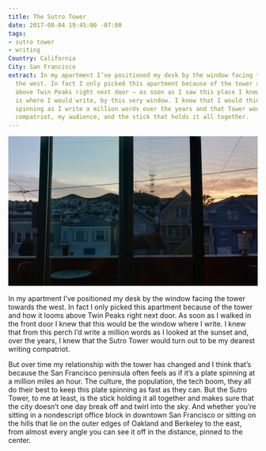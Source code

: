 ```yaml
---
title: The Sutro Tower
date: 2017-08-04 19:45:00 -07:00
tags:
- sutro tower
- writing
Country: California
City: San Francisco
extract: In my apartment I’ve positioned my desk by the window facing the tower towards
  the west. In fact I only picked this apartment because of the tower and how it looms
  above Twin Peaks right next door — as soon as I saw this place I knew that this
  is where I would write, by this very window. I knew that I would think of the city
  spinning as I write a million words over the years and that Tower would be my writing
  compatriot, my audience, and the stick that holds it all together.
---
```


![IMG_0531.jpg](/uploads/IMG_0531.jpg)

In my apartment I’ve positioned my desk by the window facing the tower towards the west. In fact I only picked this apartment because of the tower and how it looms above Twin Peaks right next door. As soon as I walked in the front door I knew that this would be the window where I write. I knew that from this perch I’d write a million words as I looked at the sunset and, over the years, I knew that the Sutro Tower would turn out to be my dearest writing compatriot. 

But over time my relationship with the tower has changed and I think that’s because the San Francisco peninsula often feels as if it’s a plate spinning at a million miles an hour. The culture, the population, the tech boom, they all do their best to keep this plate spinning as fast as they can. But the Sutro Tower, to me at least, is the stick holding it all together and makes sure that the city doesn’t one day break off and twirl into the sky. And whether you’re sitting in a nondescript office block in downtown San Francisco or sitting on the hills that lie on the outer edges of Oakland and Berkeley to the east, from almost every angle you can see it off in the distance, pinned to the center.
